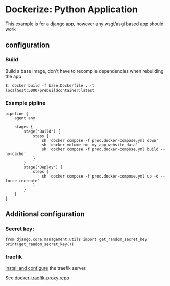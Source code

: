 # Dockerize: Python Application

This example is for a django app, however any wsgi/asgi based app should work

## configuration


### Build

Build a base image, don't have to recompile dependencies when rebuilding the app
    
    $: docker build -f base.Dockerfile . -t localhost:5000/prebuildcontainer:latest


### Example pipline

    pipeline {
        agent any

        stages {
            stage('Build') {
                steps {
                    sh 'docker compose -f prod.docker-compose.yml down'
                    sh 'docker volume rm  my_app_website_data'
                    sh 'docker compose -f prod.docker-compose.yml build --no-cache'
                }
            }
            stage('Deploy') {
                steps {
                    sh 'docker compose -f prod.docker-compose.yml up -d --force-recreate'
                }
            }
        }
    }




## Additional configuration

### Secret key:

    from django.core.management.utils import get_random_secret_key
    print(get_random_secret_key())

### traefik

[install and configure](https://doc.traefik.io/traefik/providers/docker/) the traefik server.

See [docker-traefik-proxy repo](https://github.com/nlrdev/docker-traefik-proxy)